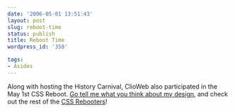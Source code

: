 ```yaml
---
date: '2006-05-01 13:51:43'
layout: post
slug: reboot-time
status: publish
title: Reboot Time
wordpress_id: '358'

tags:
- Asides
---
```


Along with hosting the History Carnival, ClioWeb also participated in the May 1st CSS Reboot. [Go tell me what you think about my design](http://www.cssreboot.com/reboot/show/924), and check out the rest of the [CSS Rebooters](http://www.cssreboot.com/reboot/show/924)!
